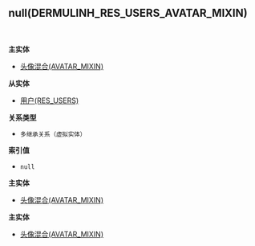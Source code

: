 ## null(DERMULINH_RES_USERS_AVATAR_MIXIN) <!-- {docsify-ignore-all} -->



<br>
<p class="panel-title"><b>主实体</b></p>

* [头像混合(AVATAR_MIXIN)](module/base/avatar_mixin)

<p class="panel-title"><b>从实体</b></p>

* [用户(RES_USERS)](module/base/res_users)

<p class="panel-title"><b>关系类型</b></p>

* `多继承关系（虚拟实体）`

<p class="panel-title"><b>索引值</b></p>

* `null`

<p class="panel-title"><b>主实体</b></p>

* [头像混合(AVATAR_MIXIN)](module/base/avatar_mixin)
<p class="panel-title"><b>主实体</b></p>

* [头像混合(AVATAR_MIXIN)](module/base/avatar_mixin)